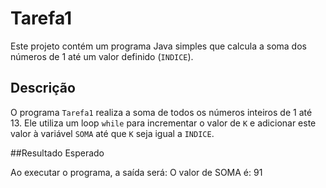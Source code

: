 # Tarefa1

Este projeto contém um programa Java simples que calcula a soma dos números de 1 até um valor definido (`INDICE`).

## Descrição

O programa `Tarefa1` realiza a soma de todos os números inteiros de 1 até 13. Ele utiliza um loop `while` para incrementar o valor de `K` e adicionar este valor à variável `SOMA` até que `K` seja igual a `INDICE`.


##Resultado Esperado

Ao executar o programa, a saída será:
O valor de SOMA é: 91

